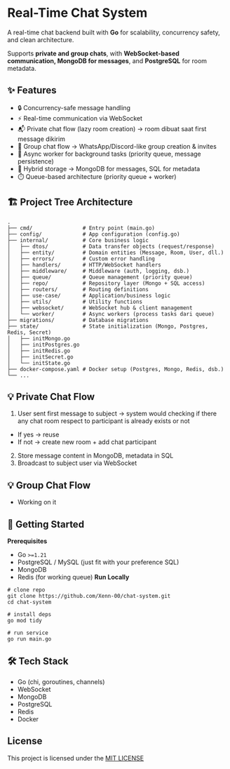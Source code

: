 # Real-Time Chat System
<p>
  A real-time chat backend built with <b>Go</b> for scalability, concurrency safety, and clean architecture.
</p>
<p>
  Supports <b>private and group chats</b>, with <b>WebSocket-based communication, MongoDB for messages</b>, and <b>PostgreSQL</b> for room metadata.
</p>

## ✨ Features
- 🔒 Concurrency-safe message handling
- ⚡ Real-time communication via WebSocket
- 📬 Private chat flow (lazy room creation) → room dibuat saat first message dikirim
- 👥 Group chat flow → WhatsApp/Discord-like group creation & invites
- 📨 Async worker for background tasks (priority queue, message persistence)
- 💾 Hybrid storage → MongoDB for messages, SQL for metadata
- ⏱️ Queue-based architecture (priority queue + worker)

## 🏗️ Project Tree Architecture
```
.
├── cmd/                # Entry point (main.go)
├── config/             # App configuration (config.go)
├── internal/           # Core business logic
│   ├── dtos/           # Data transfer objects (request/response)
│   ├── entity/         # Domain entities (Message, Room, User, dll.)
│   ├── errors/         # Custom error handling
│   ├── handlers/       # HTTP/WebSocket handlers
│   ├── middleware/     # Middleware (auth, logging, dsb.)
│   ├── queue/          # Queue management (priority queue)
│   ├── repo/           # Repository layer (Mongo + SQL access)
│   ├── routers/        # Routing definitions
│   ├── use-case/       # Application/business logic
│   ├── utils/          # Utility functions
│   ├── websocket/      # WebSocket hub & client management
│   └── worker/         # Async workers (process tasks dari queue)
├── migrations/         # Database migrations
├── state/              # State initialization (Mongo, Postgres, Redis, Secret)
│   ├── initMongo.go
│   ├── initPostgres.go
│   ├── initRedis.go
│   ├── initSecret.go
│   └── initState.go
├── docker-compose.yaml # Docker setup (Postgres, Mongo, Redis, dsb.)
└── ...
```
## 💡 Private Chat Flow 
1. User sent first message to subject -> system would checking if there any chat room respect to participant is already exists or not
  - If yes -> reuse
  - If not -> create new room + add chat participant
2. Store message content in MongoDB, metadata in SQL
3. Broadcast to subject user via WebSocket

## 💡 Group Chat Flow
- Working on it

## 🚀 Getting Started
<b>Prerequisites</b>
- Go `>=1.21`
- PostgreSQL / MySQL (just fit with your preference SQL)
- MongoDB
- Redis (for working queue)
<b>Run Locally</b>
```
# clone repo
git clone https://github.com/Xenn-00/chat-system.git
cd chat-system

# install deps
go mod tidy

# run service
go run main.go
```
## 🛠️ Tech Stack
- Go (chi, goroutines, channels)
- WebSocket
- MongoDB
- PostgreSQL
- Redis
- Docker

## License
This project is licensed under the [MIT LICENSE](LICENSE) 
